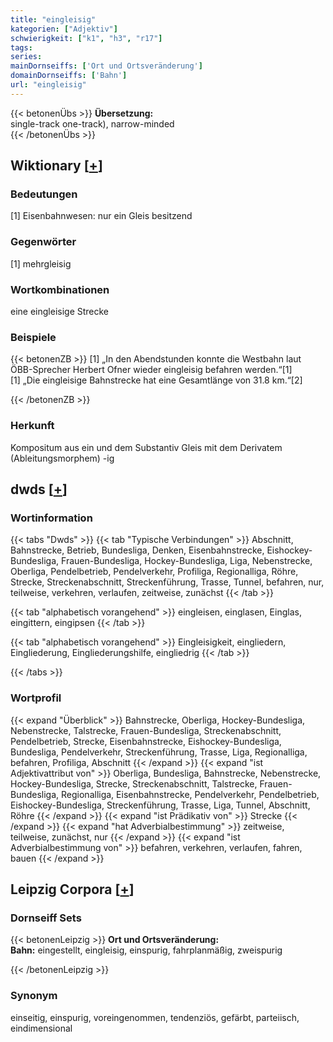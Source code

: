 ```yaml
---
title: "eingleisig"
kategorien: ["Adjektiv"]
schwierigkeit: ["k1", "h3", "r17"]
tags:
series:
mainDornseiffs: ['Ort und Ortsveränderung']
domainDornseiffs: ['Bahn']
url: "eingleisig"
---
```


{{< betonenÜbs >}}
**Übersetzung:**  
single-track one-track), narrow-minded  
{{< /betonenÜbs >}}

## Wiktionary [[+](https://de.wiktionary.org/wiki/eingleisig)]

### Bedeutungen
[1] Eisenbahnwesen: nur ein Gleis besitzend  

### Gegenwörter
[1] mehrgleisig  

### Wortkombinationen
eine eingleisige Strecke  

### Beispiele
{{< betonenZB >}}
[1] „In den Abendstunden konnte die Westbahn laut ÖBB-Sprecher Herbert Ofner wieder eingleisig befahren werden.“[1]  
[1] „Die eingleisige Bahnstrecke hat eine Gesamtlänge von 31.8 km.“[2]  

{{< /betonenZB >}}
### Herkunft
Kompositum aus ein und dem Substantiv Gleis mit dem Derivatem (Ableitungsmorphem) -ig  



## dwds [[+](https://www.dwds.de/wb/eingleisig)]

### Wortinformation
{{< tabs "Dwds" >}}
{{< tab "Typische Verbindungen" >}}
Abschnitt, Bahnstrecke, Betrieb, Bundesliga, Denken, Eisenbahnstrecke, Eishockey-Bundesliga, Frauen-Bundesliga, Hockey-Bundesliga, Liga, Nebenstrecke, Oberliga, Pendelbetrieb, Pendelverkehr, Profiliga, Regionalliga, Röhre, Strecke, Streckenabschnitt, Streckenführung, Trasse, Tunnel, befahren, nur, teilweise, verkehren, verlaufen, zeitweise, zunächst
{{< /tab >}}

{{< tab "alphabetisch vorangehend" >}}
eingleisen, einglasen, Einglas, eingittern, eingipsen
{{< /tab >}}

{{< tab "alphabetisch vorangehend" >}}
Eingleisigkeit, eingliedern, Eingliederung, Eingliederungshilfe, eingliedrig
{{< /tab >}}

{{< /tabs >}}

### Wortprofil
{{< expand "Überblick" >}} Bahnstrecke, Oberliga, Hockey-Bundesliga, Nebenstrecke, Talstrecke, Frauen-Bundesliga, Streckenabschnitt, Pendelbetrieb, Strecke, Eisenbahnstrecke, Eishockey-Bundesliga, Bundesliga, Pendelverkehr, Streckenführung, Trasse, Liga, Regionalliga, befahren, Profiliga, Abschnitt {{< /expand >}}
{{< expand "ist Adjektivattribut von" >}} Oberliga, Bundesliga, Bahnstrecke, Nebenstrecke, Hockey-Bundesliga, Strecke, Streckenabschnitt, Talstrecke, Frauen-Bundesliga, Regionalliga, Eisenbahnstrecke, Pendelverkehr, Pendelbetrieb, Eishockey-Bundesliga, Streckenführung, Trasse, Liga, Tunnel, Abschnitt, Röhre {{< /expand >}}
{{< expand "ist Prädikativ von" >}} Strecke {{< /expand >}}
{{< expand "hat Adverbialbestimmung" >}} zeitweise, teilweise, zunächst, nur {{< /expand >}}
{{< expand "ist Adverbialbestimmung von" >}} befahren, verkehren, verlaufen, fahren, bauen {{< /expand >}}

## Leipzig Corpora [[+](https://corpora.uni-leipzig.de/en/res?word=eingleisig&corpusId=deu_newscrawl-public_2018)]

### Dornseiff Sets
{{< betonenLeipzig >}}
**Ort und Ortsveränderung:**  
**Bahn:** eingestellt, eingleisig, einspurig, fahrplanmäßig, zweispurig  

{{< /betonenLeipzig >}}

### Synonym
einseitig, einspurig, voreingenommen, tendenziös, gefärbt, parteiisch, eindimensional

